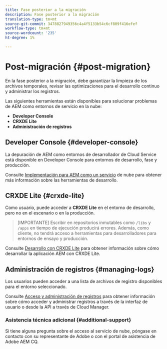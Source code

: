 ```yaml
---
title: Fase posterior a la migración
description: Fase posterior a la migración
translation-type: tm+mt
source-git-commit: 3478827949356c4a4f5133b54c6cf809f416efef
workflow-type: tm+mt
source-wordcount: '235'
ht-degree: 1%

---
```



# Post-migración {#post-migration}

En la fase posterior a la migración, debe garantizar la limpieza de los archivos temporales, revisar las optimizaciones para el desarrollo continuo y administrar los registros.

Las siguientes herramientas están disponibles para solucionar problemas de AEM como entornos de servicio en la nube:

* **Developer Console**
* **CRXDE Lite**
* **Administración de registros**


## Developer Console {#developer-console}

La depuración de AEM como entornos de desarrollador de Cloud Service está disponible en Developer Console para entornos de desarrollo, fase y producción.

Consulte [Implementación para AEM como un servicio](https://docs.adobe.com/content/help/en/experience-manager-cloud-service/implementing/developing/development-guidelines.html#aem-as-a-cloud-service-development-tools) de nube para obtener más información sobre las herramientas de desarrollo.

## CRXDE Lite {#crxde-lite}

Como usuario, puede acceder a **CRXDE Lite** en el entorno de desarrollo, pero no en el escenario o en la producción.

>[IMPORTANTE]
>Escribir en repositorios inmutables como `/libs` y `/apps` en tiempo de ejecución producirá errores. Además, como cliente, no tendrá acceso a herramientas para desarrolladores para entornos de ensayo y producción.

Consulte [Desarrollo con CRXDE Lite](https://docs.adobe.com/help/en/experience-manager-65/developing/devtools/developing-with-crxde-lite.html) para obtener información sobre cómo desarrollar la aplicación AEM con CRXDE Lite.

## Administración de registros {#managing-logs}

Los usuarios pueden acceder a una lista de archivos de registro disponibles para el entorno seleccionado.

Consulte [Acceso y administración de registros](https://docs.adobe.com/content/help/en/experience-manager-cloud-service/implementing/using-cloud-manager/manage-logs.html) para obtener información sobre cómo acceder y administrar registros a través de la interfaz de usuario o desde la API a través de Cloud Manager.

### Asistencia técnica adicional {#additional-support}

Si tiene alguna pregunta sobre el acceso al servicio de nube, póngase en contacto con su representante de Adobe o con el portal de asistencia de Adobe AEM CQ.
